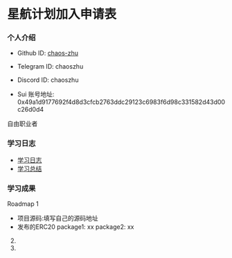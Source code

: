 # 星航计划加入申请表

### 个人介绍

* Github ID: [chaos-zhu](https://github.com/chaos-zhu)

* Telegram ID: chaoszhu

* Discord ID: chaoszhu

* Sui 账号地址: 0x49a1d9177692f4d8d3cfcb2763ddc29123c6983f6d98c331582d43d00c26d0d4

自由职业者

### 学习日志

- [学习日志](journal.md)
- [学习总结](summary.md)

### 学习成果

Roadmap  1
- 项目源码:填写自己的源码地址
- 发布的ERC20
package1: xx
package2: xx


2.


3.

